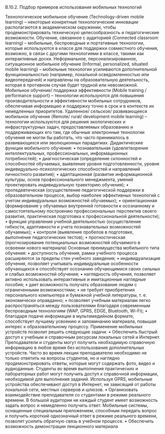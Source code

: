 В.10.2. Подбор примеров использования мобильных технологий


Технологическое мобильное обучение (Technology-driven mobile learning) – некоторые конкретные технологические инновации располагаются в академическом окружении, чтобы продемонстрировать техническую целесообразность и педагогические возможности.
 Обучение, связанное с аудиторией (Connected classroom learning) – мобильные, беспроводные и портативные технологии, которые используются в классе для поддержки совместного обучения, возможно, в связи с другими технологиями в классе, такими как интерактивные доски. 
Неформальное, персонализированное, ситуационное мобильное обучение (Informal, personalized, situated mobile learning) – мобильные технологии усиливаются дополнительной функциональностью (например, локальной осведомленностью или видеопередачей) и направлены на образовательную деятельность, которая в противном случае будет трудной или невозможной. 
Мобильное обучение/ поддержка эффективности (Mobile training / performance support) – технологии используются для повышения производительности и эффективности мобильных сотрудников, обеспечивая информацию и поддержку точно в срок и в контексте их немедленных приоритетов. 
Удаленное/ сельское/ развивающееся мобильное обучение (Remote/ rural/ development mobile learning) – технологии используются для решения экологических и инфраструктурных задач, предоставляемых образованию и поддерживающих его там, где обычные электронные технологии обучения не могли бы работать, что часто принималось в развивающихся или эволюционных парадигмах.
Дидактические функции мобильного обучения: 
• познавательная (удовлетворение интеллектуальных, профессиональных, информационных потребностей); 
• диагностическая (определение склонностей и способностей обучаемых, выявление уровня подготовленности, уровня индивидуально-психологических способностей и направлений личностного развития); 
• адаптационная (развитие информационной культуры, основ профессионального менеджмента, умений проектировать индивидуальную траекторию обучения); 
• пропедевтическая (осуществление педагогической поддержки в образовательном процессе, выбор наиболее эффективных технологий с учетом индивидуальных возможностей обучаемых); 
• ориентационная (формирование у обучаемых внутренней готовности к осознанному и самостоятельному построению профессиональных перспектив своего развития, практическая подготовка к профессиональной деятельности); 
• функция управления учебной деятельностью (осуществление гибкости, адаптивности и учета познавательных возможностей обучаемых); 
• контроля (выявление пробелов в подготовке, выполнение педагогических тестов); 
• прогностическая (прогнозирование потенциальных возможностей обучаемого в освоении нового материала)
Основные преимущества мобильного типа обучения: 
• доступность обучения, рамки учебного процесса расширяются за пределы стен учебного заведения;
• индивидуализация обучения, позволяет учитывать индивидуальные особенности обучающихся и способствует осознанию обучающимися своих сильных и слабых возможностей обучения;
• наглядность обучения, позволяет активно использовать интерактивные и имитационные наглядные пособия; 
• дает возможность получать образование людям с ограниченными возможностями; 
• не требует приобретения персонального компьютера и бумажной учебной литературы, т. е. экономически оправданно; 
• позволяет учебным материалам легко распространяться между пользователями благодаря современным беспроводным технологиям (WAP, GPRS, EDGE, Bluetooth, Wi-Fi); 
• благодаря подаче информации в мультимедийном формате, способствует лучшему усвоению и запоминанию материала, повышая интерес к образовательному процессу. Применение мобильных устройств позволит решить следующие задачи. 
• Обеспечить быстрый доступ к учебным и справочным ресурсам локальных сетей и Интернет. Преподаватели и студенты могут получить необходимую справочную информацию в любое время без использования дополнительных устройств. Часто во время лекции преподавателю необходимо не только ответить на вопросы студентов, но и наглядно продемонстрировать ответы, которые могут содержать фото, видео и аудиоданные. Студенты во время выполнения практических и лабораторных работ могут получить доступ к справочной информации, необходимой для выполнения заданий. Используя GPRS, мобильные устройства обеспечивают доступ в Интернет, не зависящий от работы локальной сети, местных серверов и шлюзов. 
• Организовать взаимодействие преподавателя со студентами в режиме реального времени. В большой аудитории не каждый студент имеет возможность задать вопрос и немедленно получить ответ. Мобильные системы, оснащенные специальным приложением, способным передать вопрос и получить короткий однозначный ответ в режиме реального времени, позволят усилить обратную связь в учебном процессе. 
• Обеспечить возможность демонстрации лекционного материала
